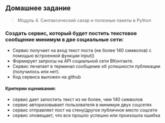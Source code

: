 ## Домашнее задание
> Модуль 4. Синтаксический сахар и полезные пакеты в Python

### Создать сервис, который будет постить текстовое сообщение минимум в две социальные сети:

- Сервис получает на вход текст поста (не более 140 символов) с помощью встроенной функции input()
- Формирует запросы на API социальной сети ВКонтакте.
- Сервис печатает в терминал сообщение об успешности публикации (получилось или нет).
- Код сервиса выложен на github

#### Критерии оценивания:

- сервис дает запостить текст из не более, чем 140 символов
- сервис авторизовывает пользователя в минимум двух соцсетях
- сервис отправляет пост на стену/другое публичное место соцсети
- сервис оповещает, что все прошло успешно или произошла ошибка